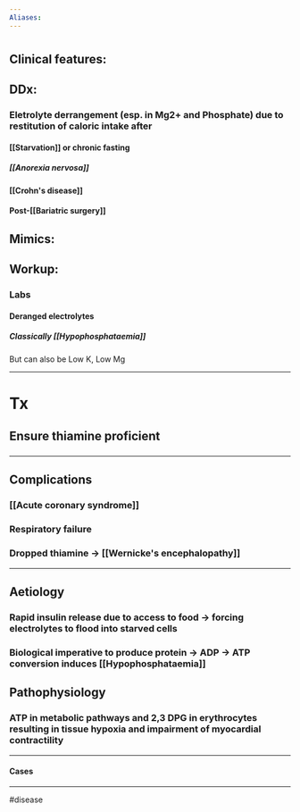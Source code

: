 ```yaml
---
Aliases:
---
```

# 
## Clinical features:
###
## DDx:
### Eletrolyte derrangement (esp. in Mg2+ and Phosphate) due to restitution of caloric intake after 
#### [[Starvation]] or chronic fasting 
##### [[Anorexia nervosa]]
#### [[Crohn's disease]]
#### Post-[[Bariatric surgery]]
## Mimics:
###
## Workup:
### Labs
#### Deranged electrolytes
##### Classically [[Hypophosphataemia]]
But can also be Low K, Low Mg

---
# Tx
## Ensure thiamine proficient
###

---
## Complications
### [[Acute coronary syndrome]]
### Respiratory failure
### Dropped thiamine -> [[Wernicke's encephalopathy]]

---
## Aetiology
### Rapid insulin release due to access to food -> forcing electrolytes to flood into starved cells
### Biological imperative to produce protein -> ADP -> ATP conversion induces [[Hypophosphataemia]]
## Pathophysiology
### ATP in metabolic pathways and 2,3 DPG in erythrocytes resulting in tissue hypoxia and impairment of myocardial contractility
---
#### Cases


---
#disease 